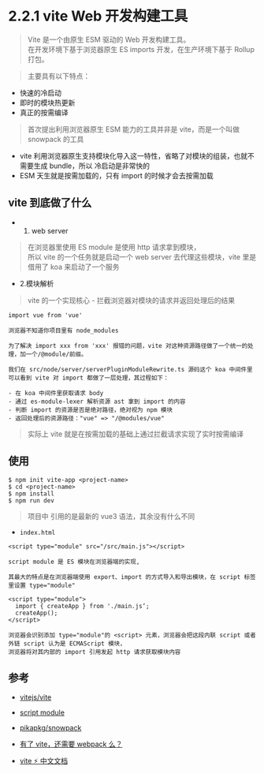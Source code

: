 # 2.2.1 vite Web 开发构建工具

>Vite 是一个由原生 ESM 驱动的 Web 开发构建工具。  
在开发环境下基于浏览器原生 ES imports 开发，在生产环境下基于 Rollup 打包。

>主要具有以下特点：

- 快速的冷启动
- 即时的模块热更新
- 真正的按需编译

>首次提出利用浏览器原生 ESM 能力的工具并非是 vite，而是一个叫做 snowpack 的工具



- vite 利用浏览器原生支持模块化导入这一特性，省略了对模块的组装，也就不需要生成 bundle，所以 冷启动是非常快的
- ESM 天生就是按需加载的，只有 import 的时候才会去按需加载


## vite 到底做了什么

- 1. web server
>在浏览器里使用 ES module 是使用 http 请求拿到模块，  
所以 vite 的一个任务就是启动一个 web server 去代理这些模块，vite 里是借用了 koa 来启动了一个服务

- 2.模块解析
>vite 的一个实现核心 - 拦截浏览器对模块的请求并返回处理后的结果

```
import vue from 'vue'

浏览器不知道你项目里有 node_modules

为了解决 import xxx from 'xxx' 报错的问题，vite 对这种资源路径做了一个统一的处理，加一个/@module/前缀。 

我们在 src/node/server/serverPluginModuleRewrite.ts 源码这个 koa 中间件里可以看到 vite 对 import 都做了一层处理，其过程如下：

- 在 koa 中间件里获取请求 body
- 通过 es-module-lexer 解析资源 ast 拿到 import 的内容
- 判断 import 的资源是否是绝对路径，绝对视为 npm 模块
- 返回处理后的资源路径："vue" => "/@modules/vue"

```

>实际上 vite 就是在按需加载的基础上通过拦截请求实现了实时按需编译


## 使用

```
$ npm init vite-app <project-name>
$ cd <project-name>
$ npm install
$ npm run dev
```
> 项目中 引用的是最新的 vue3 语法，其余没有什么不同

- `index.html`

```
<script type="module" src="/src/main.js"></script>

script module 是 ES 模块在浏览器端的实现,

其最大的特点是在浏览器端使用 export、import 的方式导入和导出模块，在 script 标签里设置 type="module"

<script type="module">
  import { createApp } from './main.js‘;
  createApp();
</script>

浏览器会识别添加 type="module"的 <script> 元素，浏览器会把这段内联 script 或者外链 script 认为是 ECMAScript 模块，
浏览器将对其内部的 import 引用发起 http 请求获取模块内容
```

## 参考
- [vitejs/vite](https://github.com/vitejs/vite)

- [script module](https://caniuse.com/?search=script%20module)

- [pikapkg/snowpack](https://github.com/pikapkg/snowpack)

- [有了 vite，还需要 webpack 么？](https://zhuanlan.zhihu.com/p/150083887?from_voters_page=true)

- [vite ⚡ 中文文档](https://vite-design.surge.sh/guide/)
